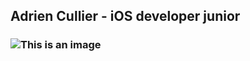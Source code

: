 ## Adrien Cullier - iOS developer junior 
### ![This is an image](https://images.unsplash.com/photo-1608759991391-370fb9fbf7b7?ixid=MnwxMjA3fDB8MHxwaG90by1wYWdlfHx8fGVufDB8fHx8&ixlib=rb-1.2.1&auto=format&fit=crop&w=210&q=20)


